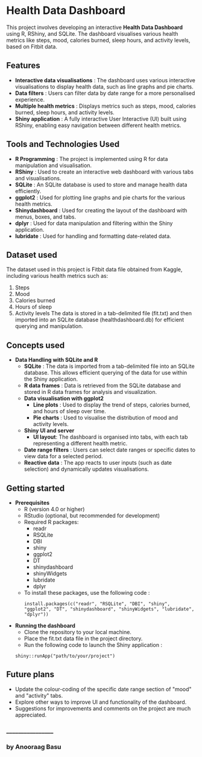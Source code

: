 # Health Data Dashboard
 
This project involves developing an interactive **Health Data Dashboard** using R, RShiny, and SQLite. The dashboard visualises various health metrics like steps, mood, calories burned, sleep hours, and activity levels, based on Fitbit data.

## Features

* **Interactive data visualisations** : The dashboard uses various interactive visualisations to display health data, such as line graphs and pie charts.
* **Data filters** : Users can filter data by date range for a more personalised experience.
* **Multiple health metrics** : Displays metrics such as steps, mood, calories burned, sleep hours, and activity levels.
* **Shiny application** : A fully interactive User Interactive (UI) built using RShiny, enabling easy navigation between different health metrics.

## Tools and Technologies Used

* **R Programming** : The project is implemented using R for data manipulation and visualisation.
* **RShiny** : Used to create an interactive web dashboard with various tabs and visualisations.
* **SQLite** : An SQLite database is used to store and manage health data efficiently.
* **ggplot2** : Used for plotting line graphs and pie charts for the various health metrics.
* **Shinydashboard** : Used for creating the layout of the dashboard with menus, boxes, and tabs.
* **dplyr** : Used for data manipulation and filtering within the Shiny application.
* **lubridate** : Used for handling and formatting date-related data.

## Dataset used

The dataset used in this project is Fitbit data file obtained from Kaggle, including various health metrics such as:
1. Steps
2. Mood
3. Calories burned
4. Hours of sleep
5. Activity levels
The data is stored in a tab-delimited file (fit.txt) and then imported into an SQLite database (healthdashboard.db) for efficient querying and manipulation.

## Concepts used

* **Data Handling with SQLite and R**
  * **SQLite** : The data is imported from a tab-delimited file into an SQLite database. This allows efficient querying of the data for use within the Shiny application.
  * **R data frames** : Data is retrieved from the SQLite database and stored in R data frames for analysis and visualization.
  * **Data visualisation with ggplot2**
    * **Line plots** : Used to display the trend of steps, calories burned, and hours of sleep over time.
    * **Pie charts** : Used to visualise the distribution of mood and activity levels.
  * **Shiny UI and server**
    * **UI layout**: The dashboard is organised into tabs, with each tab representing a different health metric.
  * **Date range filters** : Users can select date ranges or specific dates to view data for a selected period.
  * **Reactive data** : The app reacts to user inputs (such as date selection) and dynamically updates visualisations.

## Getting started
* **Prerequisites**
  * R (version 4.0 or higher)
  * RStudio (optional, but recommended for development)
  * Required R packages:
    * readr
    * RSQLite
    * DBI
    * shiny
    * ggplot2
    * DT
    * shinydashboard
    * shinyWidgets
    * lubridate
    * dplyr
  * To install these packages, use the following code :
    ```
    install.packages(c("readr", "RSQLite", "DBI", "shiny", "ggplot2", "DT", "shinydashboard", "shinyWidgets", "lubridate", "dplyr"))
    ```
* **Running the dashboard**
  * Clone the repository to your local machine.
  * Place the fit.txt data file in the project directory.
  * Run the following code to launch the Shiny application :
  ```
  shiny::runApp("path/to/your/project")
  ```

## Future plans

* Update the colour-coding of the specific date range section of "mood" and "activity" tabs.
* Explore other ways to improve UI and functionality of the dashboard.
* Suggestions for improvements and comments on the project are much appreciated.

### ________________
### by Anooraag Basu
